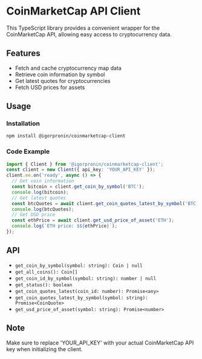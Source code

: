 # CoinMarketCap API Client

This TypeScript library provides a convenient wrapper for the CoinMarketCap API, allowing easy access to cryptocurrency data.

## Features

- Fetch and cache cryptocurrency map data
- Retrieve coin information by symbol
- Get latest quotes for cryptocurrencies
- Fetch USD prices for assets

## Usage

### Installation

```bash
npm install @igorpronin/coinmarketcap-client
```

### Code Example

```typescript
import { Client } from '@igorpronin/coinmarketcap-client';
const client = new Client({ api_key: 'YOUR_API_KEY' });
client.ee.on('ready', async () => {
  // Get coin information
  const bitcoin = client.get_coin_by_symbol('BTC');
  console.log(bitcoin);
  // Get latest quotes
  const btcQuotes = await client.get_coin_quotes_latest_by_symbol('BTC');
  console.log(btcQuotes);
  // Get USD price
  const ethPrice = await client.get_usd_price_of_asset('ETH');
  console.log(`ETH price: $${ethPrice}`);
});
```

## API

- `get_coin_by_symbol(symbol: string): Coin | null`
- `get_all_coins(): Coin[]`
- `get_coin_id_by_symbol(symbol: string): number | null`
- `get_status(): boolean`
- `get_coin_quotes_latest(coin_id: number): Promise<any>`
- `get_coin_quotes_latest_by_symbol(symbol: string): Promise<CoinQuote>`
- `get_usd_price_of_asset(symbol: string): Promise<number>`

## Note

Make sure to replace 'YOUR_API_KEY' with your actual CoinMarketCap API key when initializing the client.

